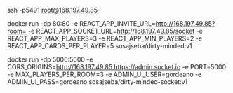 ssh -p5491 root@168.197.49.85

docker run -dp 80:80 -e REACT_APP_INVITE_URL=http://168.197.49.85?room= -e REACT_APP_SOCKET_URL=http://168.197.49.85/socket -e REACT_APP_MAX_PLAYERS=3 -e REACT_APP_MIN_PLAYERS=2 -e REACT_APP_CARDS_PER_PLAYER=5  sosajseba/dirty-minded:v1

docker run -dp 5000:5000 -e CORS_ORIGINS=http://168.197.49.85,https://admin.socket.io -e PORT=5000 -e MAX_PLAYERS_PER_ROOM=3 -e ADMIN_UI_USER=gordeano -e ADMIN_UI_PASS=gordeano sosajseba/dirty-minded-socket:v1